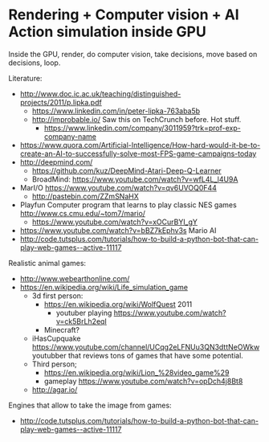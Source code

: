 # Rendering + Computer vision + AI Action simulation inside GPU

Inside the GPU, render, do computer vision, take decisions, move based on decisions, loop.

Literature:

-   <http://www.doc.ic.ac.uk/teaching/distinguished-projects/2011/p.lipka.pdf>
    - <https://www.linkedin.com/in/peter-lipka-763aba5b>
    - <http://improbable.io/> Saw this on TechCrunch before. Hot stuff.
        - <https://www.linkedin.com/company/3011959?trk=prof-exp-company-name>
-   <https://www.quora.com/Artificial-Intelligence/How-hard-would-it-be-to-create-an-AI-to-successfully-solve-most-FPS-game-campaigns-today>
-   <http://deepmind.com/>
    - <https://github.com/kuz/DeepMind-Atari-Deep-Q-Learner>
    - BroadMind: <https://www.youtube.com/watch?v=wfL4L_l4U9A>
-   MarI/O <https://www.youtube.com/watch?v=qv6UVOQ0F44>
    - <http://pastebin.com/ZZmSNaHX>
-   Playfun Computer program that learns to play classic NES games
    <http://www.cs.cmu.edu/~tom7/mario/>
    - <https://www.youtube.com/watch?v=xOCurBYI_gY>
-   <https://www.youtube.com/watch?v=bBZ7kEphv3s> Mario AI
-   <http://code.tutsplus.com/tutorials/how-to-build-a-python-bot-that-can-play-web-games--active-11117>

Realistic animal games:

-   <http://www.webearthonline.com/>
-   <https://en.wikipedia.org/wiki/Life_simulation_game>
    -   3d first person:
        -   <https://en.wikipedia.org/wiki/WolfQuest> 2011
            -   youtuber playing <https://www.youtube.com/watch?v=ck5BrLh2eqI>
        -   Minecraft?
    -   iHasCupquake <https://www.youtube.com/channel/UCqg2eLFNUu3QN3dttNeOWkw> youtubber that reviews tons of games that have some potential.
    -   Third person;
        - <https://en.wikipedia.org/wiki/Lion_%28video_game%29>
        - gameplay <https://www.youtube.com/watch?v=opDch4j8Bt8>
    -   <http://agar.io/>

Engines that allow to take the image from games:

- <http://code.tutsplus.com/tutorials/how-to-build-a-python-bot-that-can-play-web-games--active-11117>
